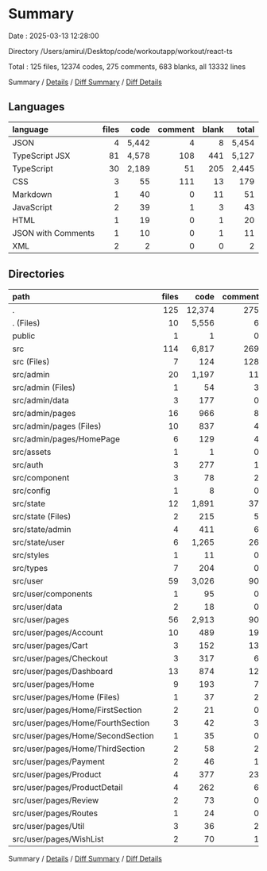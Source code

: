 # Summary

Date : 2025-03-13 12:28:00

Directory /Users/amirul/Desktop/code/workoutapp/workout/react-ts

Total : 125 files,  12374 codes, 275 comments, 683 blanks, all 13332 lines

Summary / [Details](details.md) / [Diff Summary](diff.md) / [Diff Details](diff-details.md)

## Languages
| language | files | code | comment | blank | total |
| :--- | ---: | ---: | ---: | ---: | ---: |
| JSON | 4 | 5,442 | 4 | 8 | 5,454 |
| TypeScript JSX | 81 | 4,578 | 108 | 441 | 5,127 |
| TypeScript | 30 | 2,189 | 51 | 205 | 2,445 |
| CSS | 3 | 55 | 111 | 13 | 179 |
| Markdown | 1 | 40 | 0 | 11 | 51 |
| JavaScript | 2 | 39 | 1 | 3 | 43 |
| HTML | 1 | 19 | 0 | 1 | 20 |
| JSON with Comments | 1 | 10 | 0 | 1 | 11 |
| XML | 2 | 2 | 0 | 0 | 2 |

## Directories
| path | files | code | comment | blank | total |
| :--- | ---: | ---: | ---: | ---: | ---: |
| . | 125 | 12,374 | 275 | 683 | 13,332 |
| . (Files) | 10 | 5,556 | 6 | 26 | 5,588 |
| public | 1 | 1 | 0 | 0 | 1 |
| src | 114 | 6,817 | 269 | 657 | 7,743 |
| src (Files) | 7 | 124 | 128 | 22 | 274 |
| src/admin | 20 | 1,197 | 11 | 107 | 1,315 |
| src/admin (Files) | 1 | 54 | 3 | 6 | 63 |
| src/admin/data | 3 | 177 | 0 | 5 | 182 |
| src/admin/pages | 16 | 966 | 8 | 96 | 1,070 |
| src/admin/pages (Files) | 10 | 837 | 4 | 74 | 915 |
| src/admin/pages/HomePage | 6 | 129 | 4 | 22 | 155 |
| src/assets | 1 | 1 | 0 | 0 | 1 |
| src/auth | 3 | 277 | 1 | 28 | 306 |
| src/component | 3 | 78 | 2 | 11 | 91 |
| src/config | 1 | 8 | 0 | 2 | 10 |
| src/state | 12 | 1,891 | 37 | 152 | 2,080 |
| src/state (Files) | 2 | 215 | 5 | 20 | 240 |
| src/state/admin | 4 | 411 | 6 | 34 | 451 |
| src/state/user | 6 | 1,265 | 26 | 98 | 1,389 |
| src/styles | 1 | 11 | 0 | 1 | 12 |
| src/types | 7 | 204 | 0 | 32 | 236 |
| src/user | 59 | 3,026 | 90 | 302 | 3,418 |
| src/user/components | 1 | 95 | 0 | 7 | 102 |
| src/user/data | 2 | 18 | 0 | 2 | 20 |
| src/user/pages | 56 | 2,913 | 90 | 293 | 3,296 |
| src/user/pages/Account | 10 | 489 | 19 | 48 | 556 |
| src/user/pages/Cart | 3 | 152 | 13 | 20 | 185 |
| src/user/pages/Checkout | 3 | 317 | 6 | 26 | 349 |
| src/user/pages/Dashboard | 13 | 874 | 12 | 67 | 953 |
| src/user/pages/Home | 9 | 193 | 7 | 31 | 231 |
| src/user/pages/Home (Files) | 1 | 37 | 2 | 3 | 42 |
| src/user/pages/Home/FirstSection | 2 | 21 | 0 | 6 | 27 |
| src/user/pages/Home/FourthSection | 3 | 42 | 3 | 10 | 55 |
| src/user/pages/Home/SecondSection | 1 | 35 | 0 | 4 | 39 |
| src/user/pages/Home/ThirdSection | 2 | 58 | 2 | 8 | 68 |
| src/user/pages/Payment | 2 | 46 | 1 | 8 | 55 |
| src/user/pages/Product | 4 | 377 | 23 | 45 | 445 |
| src/user/pages/ProductDetail | 4 | 262 | 6 | 23 | 291 |
| src/user/pages/Review | 2 | 73 | 0 | 6 | 79 |
| src/user/pages/Routes | 1 | 24 | 0 | 3 | 27 |
| src/user/pages/Util | 3 | 36 | 2 | 8 | 46 |
| src/user/pages/WishList | 2 | 70 | 1 | 8 | 79 |

Summary / [Details](details.md) / [Diff Summary](diff.md) / [Diff Details](diff-details.md)